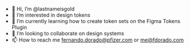 - 👋 Hi, I’m @lastnameisgold
- 👀 I’m interested in design tokens
- 🌱 I’m currently learning how to create token sets on the Figma Tokens Plugin
- 💞️ I’m looking to collaborate on design systems
- 📫 How to reach me fernando.dorado@pfizer.com or me@fdorado.com

<!---
lastnameisgold/lastnameisgold is a ✨ special ✨ repository because its `README.md` (this file) appears on your GitHub profile.
You can click the Preview link to take a look at your changes.
--->
